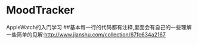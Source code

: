 # MoodTracker
AppleWatch的入门学习
##基本每一行的代码都有注释,里面会有自己的一些理解
一些简单的见解:http://www.jianshu.com/collection/67fc634a2167
